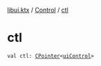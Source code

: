[libui.ktx](../index.md) / [Control](index.md) / [ctl](./ctl.md)

# ctl

`val ctl: `[`CPointer`](../../kotlinx.cinterop/-c-pointer/index.md)`<`[`uiControl`](../../libui/ui-control/index.md)`>`